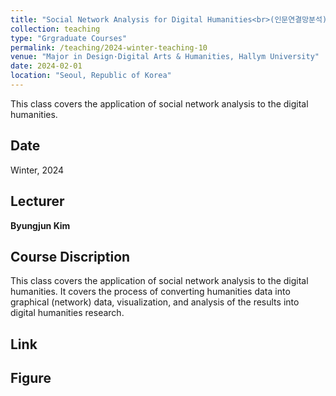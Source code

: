 ```yaml
---
title: "Social Network Analysis for Digital Humanities<br>(인문연결망분석)"
collection: teaching
type: "Grgraduate Courses"
permalink: /teaching/2024-winter-teaching-10
venue: "Major in Design·Digital Arts & Humanities, Hallym University"
date: 2024-02-01
location: "Seoul, Republic of Korea"
---
```


This class covers the application of social network analysis to the digital humanities.

## Date
Winter, 2024 

## Lecturer
**Byungjun Kim**

## Course Discription
This class covers the application of social network analysis to the digital humanities. It covers the process of converting humanities data into graphical (network) data, visualization, and analysis of the results into digital humanities research.

## Link

## Figure
